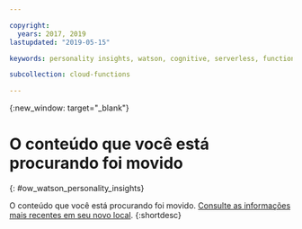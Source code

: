 ```yaml
---

copyright:
  years: 2017, 2019
lastupdated: "2019-05-15"

keywords: personality insights, watson, cognitive, serverless, functions

subcollection: cloud-functions

---
```


{:new_window: target="_blank"}
# O conteúdo que você está procurando foi movido
{: #ow_watson_personality_insights}

O conteúdo que você está procurando foi movido. [Consulte as informações mais recentes em seu novo local](/docs/openwhisk?topic=cloud-functions-pkg_person_insights).
{:shortdesc}
